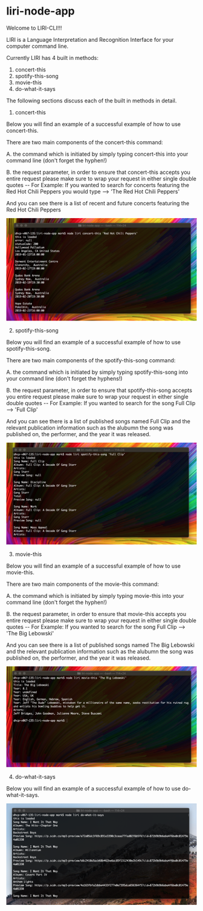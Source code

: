 # liri-node-app
Welcome to LIRI-CLI!!!

LIRI is a Language Interpretation and Recognition Interface for your computer command line.

Currently LIRI has 4 built in methods:

1. concert-this
2. spotify-this-song
3. movie-this
4. do-what-it-says

The following sections discuss each of the built in methods in detail.

1. concert-this

Below you will find an example of a successful example of how to use concert-this.

There are two main components of the concert-this command:

A. the command which is initiated by simply typing concert-this into your command line (don't forget the hyphen!)

B. the request parameter, in order to ensure that concert-this accepts you entire request please make sure to wrap your request in either single double quotes --
For Example: If you wanted to search for concerts featuring the Red Hot Chili Peppers you would type --> 'The Red Hot Chili Peppers' 

And you can see there is a list of recent and future concerts featuring the Red Hot Chili Peppers


![Image of concert-this input/output](https://github.com/heardMan/liri-node-app/blob/master/concert-this.png)

2. spotify-this-song

Below you will find an example of a successful example of how to use spotify-this-song.

There are two main components of the spotify-this-song command:

A. the command which is initiated by simply typing spotify-this-song into your command line (don't forget the hyphens!)

B. the request parameter, in order to ensure that spotify-this-song accepts you entire request please make sure to wrap your request in either single double quotes --
For Example: If you wanted to search for the song Full Clip --> 'Full Clip' 

And you can see there is a list of published songs named Full Clip and the relevant publication information such as the alubumn the song was published on, the performer, and the year it was released.

![Image of spotify-this-song input/output](https://github.com/heardMan/liri-node-app/blob/master/spotify-this-song.png)

3. movie-this

Below you will find an example of a successful example of how to use movie-this.

There are two main components of the movie-this command:

A. the command which is initiated by simply typing movie-this into your command line (don't forget the hyphen!)

B. the request parameter, in order to ensure that movie-this accepts you entire request please make sure to wrap your request in either single double quotes --
For Example: If you wanted to search for the song Full Clip --> 'The Big Lebowski' 

And you can see there is a list of published songs named The Big Lebowski and the relevant publication information such as the alubumn the song was published on, the performer, and the year it was released.

![Image of movie-this input/output](https://github.com/heardMan/liri-node-app/blob/master/movie-this.png)

4. do-what-it-says

Below you will find an example of a successful example of how to use do-what-it-says.



![Image of do-what-it-says input/output](https://github.com/heardMan/liri-node-app/blob/master/do-what-it-says.png)